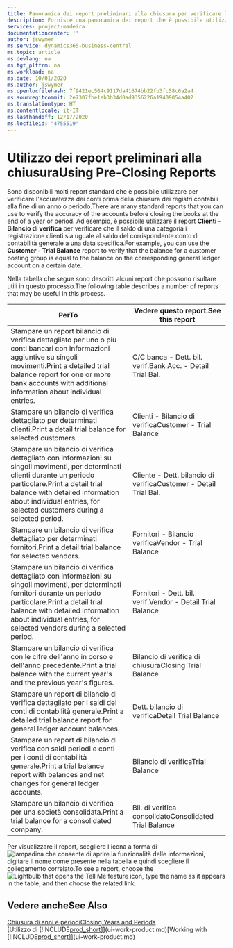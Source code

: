 ```yaml
---
title: Panoramica dei report preliminari alla chiusura per verificare l'accuratezza dei conti | Documenti Microsoft
description: Fornisce una panoramica dei report che è possibile utilizzare per verificare l'accuratezza dei conti prima della chiusura dei registri contabili alla fine di un anno o periodo.
services: project-madeira
documentationcenter: ''
author: jswymer
ms.service: dynamics365-business-central
ms.topic: article
ms.devlang: na
ms.tgt_pltfrm: na
ms.workload: na
ms.date: 10/01/2020
ms.author: jswymer
ms.openlocfilehash: 7f9421ec564c9117da41674bb22fb3fc58c6a2a4
ms.sourcegitcommit: 2e7307fbe1eb3b34d0ad9356226a19409054a402
ms.translationtype: HT
ms.contentlocale: it-IT
ms.lasthandoff: 12/17/2020
ms.locfileid: "4755519"
---
```

# <a name="using-pre-closing-reports"></a><span data-ttu-id="e732f-103">Utilizzo dei report preliminari alla chiusura</span><span class="sxs-lookup"><span data-stu-id="e732f-103">Using Pre-Closing Reports</span></span>
<span data-ttu-id="e732f-104">Sono disponibili molti report standard che è possibile utilizzare per verificare l'accuratezza dei conti prima della chiusura dei registri contabili alla fine di un anno o periodo.</span><span class="sxs-lookup"><span data-stu-id="e732f-104">There are many standard reports that you can use to verify the accuracy of the accounts before closing the books at the end of a year or period.</span></span> <span data-ttu-id="e732f-105">Ad esempio, è possibile utilizzare il report **Clienti - Bilancio di verifica** per verificare che il saldo di una categoria i registrazione clienti sia uguale al saldo del corrispondente conto di contabilità generale a una data specifica.</span><span class="sxs-lookup"><span data-stu-id="e732f-105">For example, you can use the **Customer - Trial Balance** report to verify that the balance for a customer posting group is equal to the balance on the corresponding general ledger account on a certain date.</span></span>

<span data-ttu-id="e732f-106">Nella tabella che segue sono descritti alcuni report che possono risultare utili in questo processo.</span><span class="sxs-lookup"><span data-stu-id="e732f-106">The following table describes a number of reports that may be useful in this process.</span></span>

| <span data-ttu-id="e732f-107">Per</span><span class="sxs-lookup"><span data-stu-id="e732f-107">To</span></span> | <span data-ttu-id="e732f-108">Vedere questo report.</span><span class="sxs-lookup"><span data-stu-id="e732f-108">See this report</span></span> |
| --- | --- |
| <span data-ttu-id="e732f-109">Stampare un report bilancio di verifica dettagliato per uno o più conti bancari con informazioni aggiuntive su singoli movimenti.</span><span class="sxs-lookup"><span data-stu-id="e732f-109">Print a detailed trial balance report for one or more bank accounts with additional information about individual entries.</span></span> |<span data-ttu-id="e732f-110">C/C banca - Dett. bil. verif.</span><span class="sxs-lookup"><span data-stu-id="e732f-110">Bank Acc. - Detail Trial Bal.</span></span> |
| <span data-ttu-id="e732f-111">Stampare un bilancio di verifica dettagliato per determinati clienti.</span><span class="sxs-lookup"><span data-stu-id="e732f-111">Print a detail trial balance for selected customers.</span></span> |<span data-ttu-id="e732f-112">Clienti - Bilancio di verifica</span><span class="sxs-lookup"><span data-stu-id="e732f-112">Customer - Trial Balance</span></span> |
| <span data-ttu-id="e732f-113">Stampare un bilancio di verifica dettagliato con informazioni su singoli movimenti, per determinati clienti durante un periodo particolare.</span><span class="sxs-lookup"><span data-stu-id="e732f-113">Print a detail trial balance with detailed information about individual entries, for selected customers during a selected period.</span></span> |<span data-ttu-id="e732f-114">Cliente - Dett. bilancio di verifica</span><span class="sxs-lookup"><span data-stu-id="e732f-114">Customer - Detail Trial Bal.</span></span> |
| <span data-ttu-id="e732f-115">Stampare un bilancio di verifica dettagliato per determinati fornitori.</span><span class="sxs-lookup"><span data-stu-id="e732f-115">Print a detail trial balance for selected vendors.</span></span> |<span data-ttu-id="e732f-116">Fornitori - Bilancio verifica</span><span class="sxs-lookup"><span data-stu-id="e732f-116">Vendor - Trial Balance</span></span> |
| <span data-ttu-id="e732f-117">Stampare un bilancio di verifica dettagliato con informazioni su singoli movimenti, per determinati fornitori durante un periodo particolare.</span><span class="sxs-lookup"><span data-stu-id="e732f-117">Print a detail trial balance with detailed information about individual entries, for selected vendors during a selected period.</span></span> |<span data-ttu-id="e732f-118">Fornitori - Dett. bil. verif.</span><span class="sxs-lookup"><span data-stu-id="e732f-118">Vendor - Detail Trial Balance</span></span> |
| <span data-ttu-id="e732f-119">Stampare un bilancio di verifica con le cifre dell'anno in corso e dell'anno precedente.</span><span class="sxs-lookup"><span data-stu-id="e732f-119">Print a trial balance with the current year's and the previous year's figures.</span></span> |<span data-ttu-id="e732f-120">Bilancio di verifica di chiusura</span><span class="sxs-lookup"><span data-stu-id="e732f-120">Closing Trial Balance</span></span> |
| <span data-ttu-id="e732f-121">Stampare un report di bilancio di verifica dettagliato per i saldi dei conti di contabilità generale.</span><span class="sxs-lookup"><span data-stu-id="e732f-121">Print a detailed trial balance report for general ledger account balances.</span></span> |<span data-ttu-id="e732f-122">Dett. bilancio di verifica</span><span class="sxs-lookup"><span data-stu-id="e732f-122">Detail Trial Balance</span></span> |
| <span data-ttu-id="e732f-123">Stampare un report di bilancio di verifica con saldi periodi e conti per i conti di contabilità generale.</span><span class="sxs-lookup"><span data-stu-id="e732f-123">Print a trial balance report with balances and net changes for general ledger accounts.</span></span> |<span data-ttu-id="e732f-124">Bilancio di verifica</span><span class="sxs-lookup"><span data-stu-id="e732f-124">Trial Balance</span></span> |
| <span data-ttu-id="e732f-125">Stampare un bilancio di verifica per una società consolidata.</span><span class="sxs-lookup"><span data-stu-id="e732f-125">Print a trial balance for a consolidated company.</span></span> |<span data-ttu-id="e732f-126">Bil. di verifica consolidato</span><span class="sxs-lookup"><span data-stu-id="e732f-126">Consolidated Trial Balance</span></span> |

<span data-ttu-id="e732f-127">Per visualizzare il report, scegliere l'icona a forma di ![lampadina che consente di aprire la funzionalità delle informazioni](media/ui-search/search_small.png "Informazioni sull'operazione che si desidera eseguire"), digitare il nome come presente nella tabella e quindi scegliere il collegamento correlato.</span><span class="sxs-lookup"><span data-stu-id="e732f-127">To see a report, choose the ![Lightbulb that opens the Tell Me feature](media/ui-search/search_small.png "Tell me what you want to do") icon, type the name as it appears in the table, and then choose the related link.</span></span>

## <a name="see-also"></a><span data-ttu-id="e732f-128">Vedere anche</span><span class="sxs-lookup"><span data-stu-id="e732f-128">See Also</span></span>
[<span data-ttu-id="e732f-129">Chiusura di anni e periodi</span><span class="sxs-lookup"><span data-stu-id="e732f-129">Closing Years and Periods</span></span>](year-close-years-periods.md)  
<span data-ttu-id="e732f-130">[Utilizzo di [!INCLUDE[prod_short](includes/prod_short.md)]](ui-work-product.md)</span><span class="sxs-lookup"><span data-stu-id="e732f-130">[Working with [!INCLUDE[prod_short](includes/prod_short.md)]](ui-work-product.md)</span></span>

